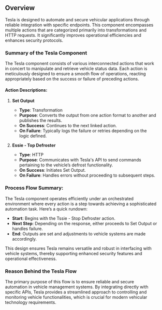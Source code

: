 ## Overview

Tesla is designed to automate and secure vehicular applications through reliable integration with specific endpoints. This component encompasses multiple actions that are categorized primarily into transformations and HTTP requests. It significantly improves operational efficiencies and enhances security protocols.

### Summary of the Tesla Component

The Tesla component consists of various interconnected actions that work in concert to manipulate and retrieve vehicle status data. Each action is meticulously designed to ensure a smooth flow of operations, reacting appropriately based on the success or failure of preceding actions.

#### Action Descriptions:

1. **Set Output**
   - **Type**: Transformation
   - **Purpose**: Converts the output from one action format to another and publishes the results.
   - **On Success**: Continues to the next linked action.
   - **On Failure**: Typically logs the failure or retries depending on the logic defined.

2. **Essie - Top Defroster**
   - **Type**: HTTP
   - **Purpose**: Communicates with Tesla's API to send commands pertaining to the vehicle’s defrost functionality.
   - **On Success**: Initiates Set Output.
   - **On Failure**: Handles errors without proceeding to subsequent steps.

### Process Flow Summary:

The Tesla component operates efficiently under an orchestrated environment where every action is a step towards achieving a sophisticated automation task. Here’s a quick rundown:
   
- **Start**: Begins with the Tssie - Stop Defroster action.
- **Next Step**: Depending on the response, either proceeds to Set Output or handles failure.
- **End**: Outputs are set and adjustments to vehicle systems are made accordingly.

This design ensures Tesla remains versatile and robust in interfacing with vehicle systems, thereby supporting enhanced security features and operational effectiveness.

### Reason Behind the Tesla Flow

The primary purpose of this flow is to ensure reliable and secure automation in vehicle management systems. By integrating directly with specific APIs, Tesla provides a streamlined approach to controlling and monitoring vehicle functionalities, which is crucial for modern vehicular technology requirements.
